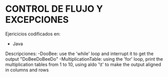 # CONTROL DE FLUJO Y EXCEPCIONES

Ejericicios codificados en:
- Java

Descripciones:
-DooBee: use the 'while' loop and interrupt it to get the output "DoBeeDoBeeDo"
-MultiplicationTable: using the 'for' loop, print the multiplication tables from 1 to 10, using aldo '\t' to make the output aligned in columns and rows
